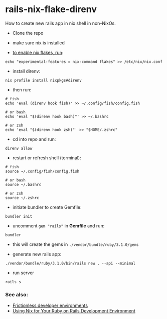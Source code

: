 # rails-nix-flake-direnv

How to create new rails app in nix shell in non-NixOs.

- Clone the repo
- make sure nix is installed

- [to enable nix flakes, run](https://nixos.wiki/wiki/Flakes):

```shell
echo "experimental-features = nix-command flakes" >> /etc/nix/nix.conf
```

- install direnv:

```shell
nix profile install nixpkgs#direnv
```

- then run:

```shell
# fish
echo 'eval (direnv hook fish)' >> ~/.config/fish/config.fish

# or bash
echo 'eval "$(direnv hook bash)"' >> ~/.bashrc

# or zsh
echo 'eval "$(direnv hook zsh)"' >> "$HOME/.zshrc"
```

- cd into repo and run:

```shell
direnv allow
```

- restart or refresh shell (terminal):

```shell
# fish
source ~/.config/fish/config.fish

# or bash
source ~/.bashrc

# or zsh
source ~/.zshrc
```

- initiate bundler to create Gemfile:

```shell
bundler init
```

- uncomment `gem "rails"` in **Gemfile** and run:

```shell
bundler
```

- this will create the gems in `./vendor/bundle/ruby/3.1.0/gems`

- generate new rails app:

```shell
./vendor/bundle/ruby/3.1.0/bin/rails new . --api --minimal
```

- run server

```shell
rails s
```

### See also:

- [Frictionless developer environments](https://blog.testdouble.com/posts/2023-05-02-frictionless-developer-environments/)
- [Using Nix for Your Ruby on Rails Development Environment](https://www.technoblather.ca/using-nix-for-your-ruby-on-rails-project/)
